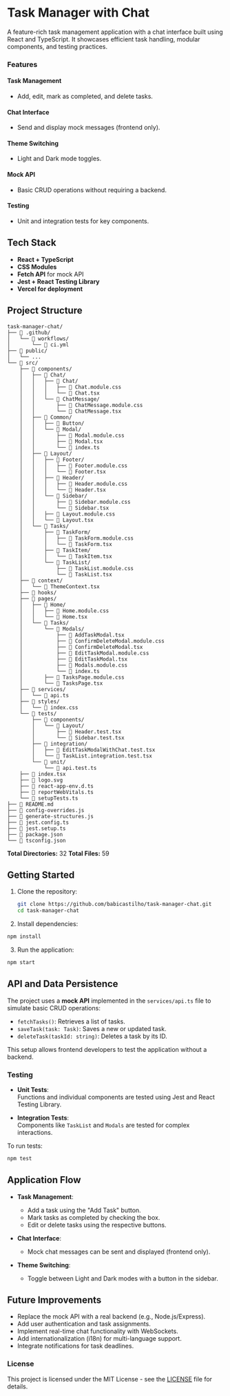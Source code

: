 # Task Manager with Chat

A feature-rich task management application with a chat interface built using React and TypeScript. It showcases efficient task handling, modular components, and testing practices.

### **Features**

#### **Task Management**
- Add, edit, mark as completed, and delete tasks.

#### **Chat Interface**
- Send and display mock messages (frontend only).

#### **Theme Switching**
- Light and Dark mode toggles.

#### **Mock API**
- Basic CRUD operations without requiring a backend.

#### **Testing**
- Unit and integration tests for key components.

## Tech Stack
- **React + TypeScript**
- **CSS Modules**
- **Fetch API** for mock API
- **Jest + React Testing Library**
- **Vercel for deployment**

## Project Structure

```
task-manager-chat/
├── 📂 .github/
│   └── 📂 workflows/
│       └── 📄 ci.yml
├── 📂 public/
│   └── ...
└── 📂 src/
    ├── 📂 components/
    │   ├── 📂 Chat/
    │   │   ├── 📂 Chat/
    │   │   │   ├── 📄 Chat.module.css
    │   │   │   └── 📄 Chat.tsx
    │   │   └── 📂 ChatMessage/
    │   │       ├── 📄 ChatMessage.module.css
    │   │       └── 📄 ChatMessage.tsx
    │   ├── 📂 Common/
    │   │   ├── 📂 Button/
    │   │   └── 📂 Modal/
    │   │       ├── 📄 Modal.module.css
    │   │       ├── 📄 Modal.tsx
    │   │       └── 📄 index.ts
    │   ├── 📂 Layout/
    │   │   ├── 📂 Footer/
    │   │   │   ├── 📄 Footer.module.css
    │   │   │   └── 📄 Footer.tsx
    │   │   ├── 📂 Header/
    │   │   │   ├── 📄 Header.module.css
    │   │   │   └── 📄 Header.tsx
    │   │   └── 📂 Sidebar/
    │   │       ├── 📄 Sidebar.module.css
    │   │       └── 📄 Sidebar.tsx
    │   │   ├── 📄 Layout.module.css
    │   │   └── 📄 Layout.tsx
    │   └── 📂 Tasks/
    │       ├── 📂 TaskForm/
    │       │   ├── 📄 TaskForm.module.css
    │       │   └── 📄 TaskForm.tsx
    │       ├── 📂 TaskItem/
    │       │   └── 📄 TaskItem.tsx
    │       └── 📂 TaskList/
    │           ├── 📄 TaskList.module.css
    │           └── 📄 TaskList.tsx
    ├── 📂 context/
    │   └── 📄 ThemeContext.tsx
    ├── 📂 hooks/
    ├── 📂 pages/
    │   ├── 📂 Home/
    │   │   ├── 📄 Home.module.css
    │   │   └── 📄 Home.tsx
    │   └── 📂 Tasks/
    │       └── 📂 Modals/
    │           ├── 📄 AddTaskModal.tsx
    │           ├── 📄 ConfirmDeleteModal.module.css
    │           ├── 📄 ConfirmDeleteModal.tsx
    │           ├── 📄 EditTaskModal.module.css
    │           ├── 📄 EditTaskModal.tsx
    │           ├── 📄 Modals.module.css
    │           └── 📄 index.ts
    │       ├── 📄 TasksPage.module.css
    │       └── 📄 TasksPage.tsx
    ├── 📂 services/
    │   └── 📄 api.ts
    ├── 📂 styles/
    │   └── 📄 index.css
    └── 📂 tests/
        ├── 📂 components/
        │   └── 📂 Layout/
        │       ├── 📄 Header.test.tsx
        │       └── 📄 Sidebar.test.tsx
        ├── 📂 integration/
        │   ├── 📄 EditTaskModalWithChat.test.tsx
        │   └── 📄 TaskList.integration.test.tsx
        └── 📂 unit/
            └── 📄 api.test.ts
    ├── 📄 index.tsx
    ├── 📄 logo.svg
    ├── 📄 react-app-env.d.ts
    ├── 📄 reportWebVitals.ts
    └── 📄 setupTests.ts
├── 📄 README.md
├── 📄 config-overrides.js
├── 📄 generate-structures.js
├── 📄 jest.config.ts
├── 📄 jest.setup.ts
├── 📄 package.json
└── 📄 tsconfig.json
```

**Total Directories:** 32
**Total Files:** 59


## Getting Started
1. Clone the repository:
   ```bash
   git clone https://github.com/babicastilho/task-manager-chat.git
   cd task-manager-chat
   ```

2. Install dependencies:
  ```bash
  npm install
  ```

3. Run the application:
  ```bash
  npm start
  ```
## **API and Data Persistence**

The project uses a **mock API** implemented in the `services/api.ts` file to simulate basic CRUD operations:

- `fetchTasks()`: Retrieves a list of tasks.
- `saveTask(task: Task)`: Saves a new or updated task.
- `deleteTask(taskId: string)`: Deletes a task by its ID.

This setup allows frontend developers to test the application without a backend.

### **Testing**

- **Unit Tests**:  
  Functions and individual components are tested using Jest and React Testing Library.

- **Integration Tests**:  
  Components like `TaskList` and `Modals` are tested for complex interactions.

To run tests:

```bash
npm test
```

## **Application Flow**

- **Task Management**:  
  - Add a task using the "Add Task" button.  
  - Mark tasks as completed by checking the box.  
  - Edit or delete tasks using the respective buttons.  

- **Chat Interface**:  
  - Mock chat messages can be sent and displayed (frontend only).  

- **Theme Switching**:  
  - Toggle between Light and Dark modes with a button in the sidebar.  

## **Future Improvements**

- Replace the mock API with a real backend (e.g., Node.js/Express).  
- Add user authentication and task assignments.  
- Implement real-time chat functionality with WebSockets.  
- Add internationalization (i18n) for multi-language support.  
- Integrate notifications for task deadlines.  

### **License**

This project is licensed under the MIT License - see the [LICENSE](LICENSE) file for details.  

## 
